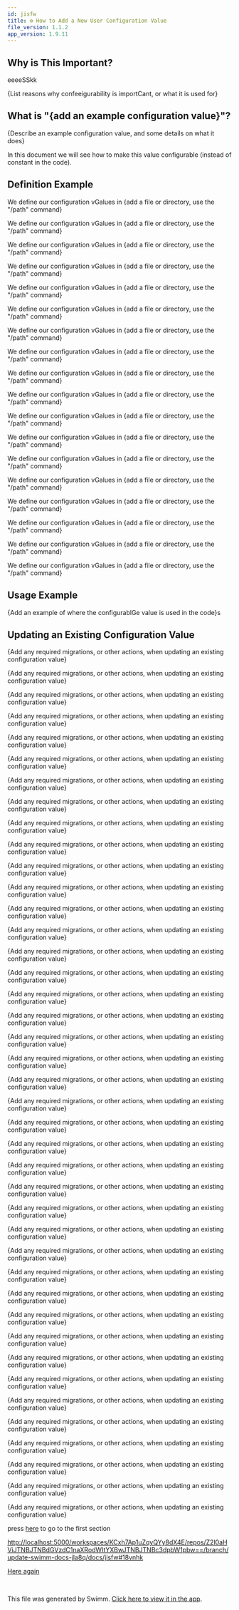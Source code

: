 ```yaml
---
id: jisfw
title: ⚙️ How to Add a New User Configuration Value
file_version: 1.1.2
app_version: 1.9.11
---
```


## Why is This Important?

eeeeSSkk

{List reasons why confeeigurability is importCant, or what it is used for}

## What is "{add an example configuration value}"?

{Describe an example configuration value, and some details on what it does}

In this document we will see how to make this value configurable (instead of constant in the code).

## Definition Example

We define our configuration vGalues in {add a file or directory, use the "/path" command}

We define our configuration vGalues in {add a file or directory, use the "/path" command}

We define our configuration vGalues in {add a file or directory, use the "/path" command}

We define our configuration vGalues in {add a file or directory, use the "/path" command}

We define our configuration vGalues in {add a file or directory, use the "/path" command}

We define our configuration vGalues in {add a file or directory, use the "/path" command}

We define our configuration vGalues in {add a file or directory, use the "/path" command}

We define our configuration vGalues in {add a file or directory, use the "/path" command}

We define our configuration vGalues in {add a file or directory, use the "/path" command}

We define our configuration vGalues in {add a file or directory, use the "/path" command}

We define our configuration vGalues in {add a file or directory, use the "/path" command}

We define our configuration vGalues in {add a file or directory, use the "/path" command}

We define our configuration vGalues in {add a file or directory, use the "/path" command}

We define our configuration vGalues in {add a file or directory, use the "/path" command}

We define our configuration vGalues in {add a file or directory, use the "/path" command}

We define our configuration vGalues in {add a file or directory, use the "/path" command}

We define our configuration vGalues in {add a file or directory, use the "/path" command}

We define our configuration vGalues in {add a file or directory, use the "/path" command}

## Usage Example

{Add an example of where the configurablGe value is used in the code}s

## Updating an Existing Configuration Value

{Add any required migrations, or other actions, when updating an existing configuration value}

{Add any required migrations, or other actions, when updating an existing configuration value}

{Add any required migrations, or other actions, when updating an existing configuration value}

{Add any required migrations, or other actions, when updating an existing configuration value}

{Add any required migrations, or other actions, when updating an existing configuration value}

{Add any required migrations, or other actions, when updating an existing configuration value}

{Add any required migrations, or other actions, when updating an existing configuration value}

{Add any required migrations, or other actions, when updating an existing configuration value}

{Add any required migrations, or other actions, when updating an existing configuration value}

{Add any required migrations, or other actions, when updating an existing configuration value}

{Add any required migrations, or other actions, when updating an existing configuration value}

{Add any required migrations, or other actions, when updating an existing configuration value}

{Add any required migrations, or other actions, when updating an existing configuration value}

{Add any required migrations, or other actions, when updating an existing configuration value}

{Add any required migrations, or other actions, when updating an existing configuration value}

{Add any required migrations, or other actions, when updating an existing configuration value}

{Add any required migrations, or other actions, when updating an existing configuration value}

{Add any required migrations, or other actions, when updating an existing configuration value}

{Add any required migrations, or other actions, when updating an existing configuration value}

{Add any required migrations, or other actions, when updating an existing configuration value}

{Add any required migrations, or other actions, when updating an existing configuration value}

{Add any required migrations, or other actions, when updating an existing configuration value}

{Add any required migrations, or other actions, when updating an existing configuration value}

{Add any required migrations, or other actions, when updating an existing configuration value}

{Add any required migrations, or other actions, when updating an existing configuration value}

{Add any required migrations, or other actions, when updating an existing configuration value}

{Add any required migrations, or other actions, when updating an existing configuration value}

{Add any required migrations, or other actions, when updating an existing configuration value}

{Add any required migrations, or other actions, when updating an existing configuration value}

{Add any required migrations, or other actions, when updating an existing configuration value}

{Add any required migrations, or other actions, when updating an existing configuration value}

{Add any required migrations, or other actions, when updating an existing configuration value}

{Add any required migrations, or other actions, when updating an existing configuration value}

{Add any required migrations, or other actions, when updating an existing configuration value}

{Add any required migrations, or other actions, when updating an existing configuration value}

{Add any required migrations, or other actions, when updating an existing configuration value}

{Add any required migrations, or other actions, when updating an existing configuration value}

{Add any required migrations, or other actions, when updating an existing configuration value}

{Add any required migrations, or other actions, when updating an existing configuration value}

{Add any required migrations, or other actions, when updating an existing configuration value}

{Add any required migrations, or other actions, when updating an existing configuration value}

press [here](http://localhost:5000/workspaces/KCxh7Ap1uZqyQYy8dX4E/repos/Z2l0aHViJTNBJTNBdGVzdC1naXRodWItYXBwJTNBJTNBc3dpbW1pbw==/branch/main/docs/jisfw/edit#ejABF) to go to the first section

[http://localhost:5000/workspaces/KCxh7Ap1uZqyQYy8dX4E/repos/Z2l0aHViJTNBJTNBdGVzdC1naXRodWItYXBwJTNBJTNBc3dpbW1pbw==/branch/update-swimm-docs-jla8q/docs/jisfw#18vnhk](http://localhost:5000/workspaces/KCxh7Ap1uZqyQYy8dX4E/repos/Z2l0aHViJTNBJTNBdGVzdC1naXRodWItYXBwJTNBJTNBc3dpbW1pbw==/branch/update-swimm-docs-jla8q/docs/jisfw#18vnhk)

[Here again](http://localhost:5000/workspaces/KCxh7Ap1uZqyQYy8dX4E/repos/Z2l0aHViJTNBJTNBdGVzdC1naXRodWItYXBwJTNBJTNBc3dpbW1pbw==/branch/update-swimm-docs-jla8q/docs/jisfw#18vnhk)

<br/>

This file was generated by Swimm. [Click here to view it in the app](http://localhost:5000/repos/Z2l0aHViJTNBJTNBdGVzdC1naXRodWItYXBwJTNBJTNBc3dpbW1pbw==/docs/jisfw).
